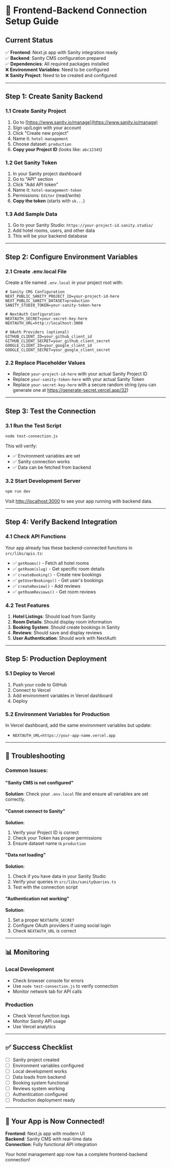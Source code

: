 # 🔗 Frontend-Backend Connection Setup Guide

## **Current Status**
✅ **Frontend**: Next.js app with Sanity integration ready  
✅ **Backend**: Sanity CMS configuration prepared  
✅ **Dependencies**: All required packages installed  
❌ **Environment Variables**: Need to be configured  
❌ **Sanity Project**: Need to be created and configured  

---

## **Step 1: Create Sanity Backend**

### **1.1 Create Sanity Project**
1. Go to [https://www.sanity.io/manage](https://www.sanity.io/manage)
2. Sign up/Login with your account
3. Click "Create new project"
4. Name it: `hotel-management`
5. Choose dataset: `production`
6. **Copy your Project ID** (looks like: `abc12345`)

### **1.2 Get Sanity Token**
1. In your Sanity project dashboard
2. Go to "API" section
3. Click "Add API token"
4. Name it: `hotel-management-token`
5. Permissions: `Editor` (read/write)
6. **Copy the token** (starts with `sk...`)

### **1.3 Add Sample Data**
1. Go to your Sanity Studio: `https://your-project-id.sanity.studio/`
2. Add hotel rooms, users, and other data
3. This will be your backend database

---

## **Step 2: Configure Environment Variables**

### **2.1 Create .env.local File**
Create a file named `.env.local` in your project root with:

```env
# Sanity CMS Configuration
NEXT_PUBLIC_SANITY_PROJECT_ID=your-project-id-here
NEXT_PUBLIC_SANITY_DATASET=production
SANITY_STUDIO_TOKEN=your-sanity-token-here

# NextAuth Configuration
NEXTAUTH_SECRET=your-secret-key-here
NEXTAUTH_URL=http://localhost:3000

# OAuth Providers (optional)
GITHUB_CLIENT_ID=your_github_client_id
GITHUB_CLIENT_SECRET=your_github_client_secret
GOOGLE_CLIENT_ID=your_google_client_id
GOOGLE_CLIENT_SECRET=your_google_client_secret
```

### **2.2 Replace Placeholder Values**
- Replace `your-project-id-here` with your actual Sanity Project ID
- Replace `your-sanity-token-here` with your actual Sanity Token
- Replace `your-secret-key-here` with a secure random string (you can generate one at https://generate-secret.vercel.app/32)

---

## **Step 3: Test the Connection**

### **3.1 Run the Test Script**
```bash
node test-connection.js
```

This will verify:
- ✅ Environment variables are set
- ✅ Sanity connection works
- ✅ Data can be fetched from backend

### **3.2 Start Development Server**
```bash
npm run dev
```

Visit [http://localhost:3000](http://localhost:3000) to see your app running with backend data.

---

## **Step 4: Verify Backend Integration**

### **4.1 Check API Functions**
Your app already has these backend-connected functions in `src/libs/apis.ts`:

- ✅ `getRooms()` - Fetch all hotel rooms
- ✅ `getRoom(slug)` - Get specific room details
- ✅ `createBooking()` - Create new bookings
- ✅ `getUserBookings()` - Get user's bookings
- ✅ `createReview()` - Add reviews
- ✅ `getRoomReviews()` - Get room reviews

### **4.2 Test Features**
1. **Hotel Listings**: Should load from Sanity
2. **Room Details**: Should display room information
3. **Booking System**: Should create bookings in Sanity
4. **Reviews**: Should save and display reviews
5. **User Authentication**: Should work with NextAuth

---

## **Step 5: Production Deployment**

### **5.1 Deploy to Vercel**
1. Push your code to GitHub
2. Connect to Vercel
3. Add environment variables in Vercel dashboard
4. Deploy

### **5.2 Environment Variables for Production**
In Vercel dashboard, add the same environment variables but update:
- `NEXTAUTH_URL=https://your-app-name.vercel.app`

---

## **🔧 Troubleshooting**

### **Common Issues:**

#### **"Sanity CMS is not configured"**
**Solution**: Check your `.env.local` file and ensure all variables are set correctly.

#### **"Cannot connect to Sanity"**
**Solution**: 
1. Verify your Project ID is correct
2. Check your Token has proper permissions
3. Ensure dataset name is `production`

#### **"Data not loading"**
**Solution**:
1. Check if you have data in your Sanity Studio
2. Verify your queries in `src/libs/sanityQueries.ts`
3. Test with the connection script

#### **"Authentication not working"**
**Solution**:
1. Set a proper `NEXTAUTH_SECRET`
2. Configure OAuth providers if using social login
3. Check `NEXTAUTH_URL` is correct

---

## **📊 Monitoring**

### **Local Development**
- Check browser console for errors
- Use `node test-connection.js` to verify connection
- Monitor network tab for API calls

### **Production**
- Check Vercel function logs
- Monitor Sanity API usage
- Use Vercel analytics

---

## **✅ Success Checklist**

- [ ] Sanity project created
- [ ] Environment variables configured
- [ ] Local development works
- [ ] Data loads from backend
- [ ] Booking system functional
- [ ] Reviews system working
- [ ] Authentication configured
- [ ] Production deployment ready

---

## **🚀 Your App is Now Connected!**

**Frontend**: Next.js app with modern UI  
**Backend**: Sanity CMS with real-time data  
**Connection**: Fully functional API integration  

Your hotel management app now has a complete frontend-backend connection! 